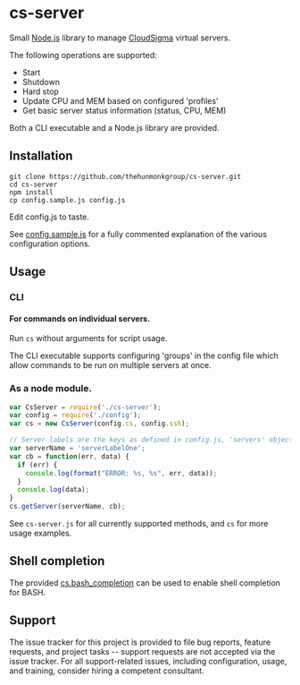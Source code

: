 # cs-server
Small [Node.js](https://nodejs.org) library to manage [CloudSigma](https://www.cloudsigma.com/us) virtual servers.

The following operations are supported:
 * Start
 * Shutdown
 * Hard stop
 * Update CPU and MEM based on configured 'profiles'
 * Get basic server status information (status, CPU, MEM)

Both a CLI executable and a Node.js library are provided.

## Installation
```
git clone https://github.com/thehunmonkgroup/cs-server.git
cd cs-server
npm install
cp config.sample.js config.js
```

Edit config.js to taste.

See [config.sample.js](config.sample.js) for a fully commented explanation of
the various configuration options.

## Usage

### CLI

#### For commands on individual servers.
Run ```cs``` without arguments for script usage.

The CLI executable supports configuring 'groups' in the config file which
allow commands to be run on multiple servers at once.

### As a node module.

```javascript
var CsServer = require('./cs-server');
var config = require('./config');
var cs = new CsServer(config.cs, config.ssh);

// Server labels are the keys as defined in config.js, 'servers' object.
var serverName = 'serverLabelOne';
var cb = function(err, data) {
  if (err) {
    console.log(format("ERROR: %s, %s", err, data));
  }
  console.log(data);
}
cs.getServer(serverName, cb);
```

See ```cs-server.js``` for all currently supported methods, and ```cs``` for more usage examples.

## Shell completion

The provided [cs.bash_completion](cs.bash_completion) can be used to enable
shell completion for BASH.

## Support

The issue tracker for this project is provided to file bug reports, feature
requests, and project tasks -- support requests are not accepted via the issue
tracker. For all support-related issues, including configuration, usage, and
training, consider hiring a competent consultant.
